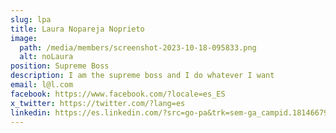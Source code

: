 ```yaml
---
slug: lpa
title: Laura Nopareja Noprieto
image:
  path: /media/members/screenshot-2023-10-18-095833.png
  alt: noLaura
position: S﻿upreme Boss
description: I﻿ am the supreme boss and I do whatever I want
email: l@l.com
facebook: https://www.facebook.com/?locale=es_ES
x_twitter: https://twitter.com/?lang=es
linkedin: https://es.linkedin.com/?src=go-pa&trk=sem-ga_campid.18146679037_asid.140850334975_crid.619061882350_kw.linkedin_d.c_tid.kwd-148086543_n.g_mt.e_geo.1005414&mcid=6968657504633266178&cid=&gclid=EAIaIQobChMI-7TSwpD_gQMV7YVoCR3rqQpzEAAYASAAEgLOEfD_BwE&gclsrc=aw.ds
---
```

